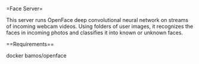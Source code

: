=Face Server=

This server runs OpenFace deep convolutional neural network on streams of incoming webcam videos. Using folders of user images, it recognizes the faces in incoming photos and classifies it into known or unknown faces.


==Requirements==

docker
bamos/openface

